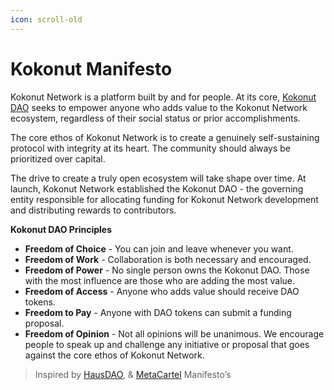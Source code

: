 ```yaml
---
icon: scroll-old
---
```


# Kokonut Manifesto

Kokonut Network is a platform built by and for people. At its core, [Kokonut DAO](https://link.kokonut.network/dao) seeks to empower anyone who adds value to the Kokonut Network ecosystem, regardless of their social status or prior accomplishments.

The core ethos of Kokonut Network is to create a genuinely self-sustaining protocol with integrity at its heart. The community should always be prioritized over capital.

The drive to create a truly open ecosystem will take shape over time. At launch, Kokonut Network established the Kokonut DAO - the governing entity responsible for allocating funding for Kokonut Network development and distributing rewards to contributors.

**Kokonut DAO Principles**

* **Freedom of Choice** - You can join and leave whenever you want.
* **Freedom of Work** - Collaboration is both necessary and encouraged.
* **Freedom of Power** - No single person owns the Kokonut DAO. Those with the most influence are those who are adding the most value.
* **Freedom of Access** - Anyone who adds value should receive DAO tokens.
* **Freedom to Pay** - Anyone with DAO tokens can submit a funding proposal.
* **Freedom of Opinion** - Not all opinions will be unanimous. We encourage people to speak up and challenge any initiative or proposal that goes against the core ethos of Kokonut Network.

> Inspired by [HausDAO](https://github.com/HausDAO/manifesto), & [MetaCartel](https://github.com/metacartel/mission/blob/master/community-first-manifesto.md) Manifesto’s
